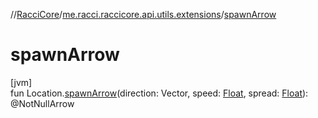 //[RacciCore](../../index.md)/[me.racci.raccicore.api.utils.extensions](index.md)/[spawnArrow](spawn-arrow.md)

# spawnArrow

[jvm]\
fun Location.[spawnArrow](spawn-arrow.md)(direction: Vector, speed: [Float](https://kotlinlang.org/api/latest/jvm/stdlib/kotlin/-float/index.html), spread: [Float](https://kotlinlang.org/api/latest/jvm/stdlib/kotlin/-float/index.html)): @NotNullArrow
